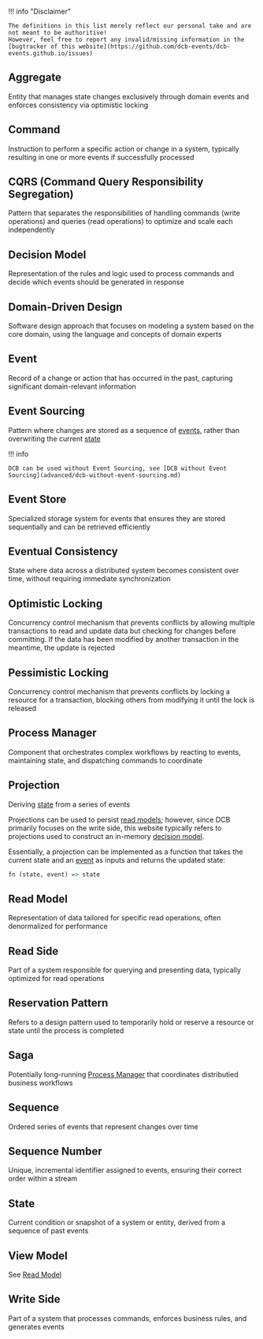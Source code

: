 !!! info "Disclaimer"

    The definitions in this list merely reflect our personal take and are not meant to be authoritive!
    However, feel free to report any invalid/missing information in the [bugtracker of this website](https://github.com/dcb-events/dcb-events.github.io/issues)

## Aggregate

Entity that manages state changes exclusively through domain events and enforces consistency via optimistic locking

## Command

Instruction to perform a specific action or change in a system, typically resulting in one or more events if successfully processed

## CQRS (Command Query Responsibility Segregation)

Pattern that separates the responsibilities of handling commands (write operations) and queries (read operations) to optimize and scale each independently

## Decision Model

Representation of the rules and logic used to process commands and decide which events should be generated in response

## Domain-Driven Design

Software design approach that focuses on modeling a system based on the core domain, using the language and concepts of domain experts

## Event

Record of a change or action that has occurred in the past, capturing significant domain-relevant information

## Event Sourcing

Pattern where changes are stored as a sequence of [events](#event), rather than overwriting the current [state](#state)

!!! info

    DCB can be used without Event Sourcing, see [DCB without Event Sourcing](advanced/dcb-without-event-sourcing.md)

## Event Store

Specialized storage system for events that ensures they are stored sequentially and can be retrieved efficiently

## Eventual Consistency

State where data across a distributed system becomes consistent over time, without requiring immediate synchronization

## Optimistic Locking

Concurrency control mechanism that prevents conflicts by allowing multiple transactions to read and update data but checking for changes before committing. If the data has been modified by another transaction in the meantime, the update is rejected

## Pessimistic Locking

Concurrency control mechanism that prevents conflicts by locking a resource for a transaction, blocking others from modifying it until the lock is released

## Process Manager

Component that orchestrates complex workflows by reacting to events, maintaining state, and dispatching commands to coordinate

## Projection

Deriving [state](#state) from a series of events

Projections can be used to persist [read models](#read-model); however, since DCB primarily focuses on the write side, this website typically refers to projections used to construct an in-memory [decision model](#decision-model).

Essentially, a projection can be implemented as a function that takes the current state and an [event](#event) as inputs and returns the updated state:

```haskell
fn (state, event) => state
```

## Read Model

Representation of data tailored for specific read operations, often denormalized for performance

## Read Side

Part of a system responsible for querying and presenting data, typically optimized for read operations

## Reservation Pattern

Refers to a design pattern used to temporarily hold or reserve a resource or state until the process is completed

## Saga

Potentially long-running [Process Manager](#process-manager) that coordinates distributied business workflows

## Sequence

Ordered series of events that represent changes over time

## Sequence Number

Unique, incremental identifier assigned to events, ensuring their correct order within a stream

## State

Current condition or snapshot of a system or entity, derived from a sequence of past events

## View Model

See [Read Model](#read-model)

## Write Side

Part of a system that processes commands, enforces business rules, and generates events